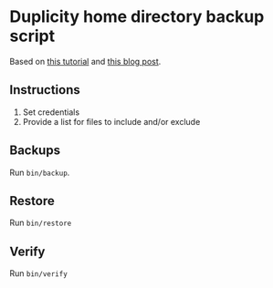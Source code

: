 # Duplicity home directory backup script

Based on [this tutorial](https://easyengine.io/tutorials/backups/duplicity-amazon-s3/) and [this blog post](http://kappataumu.com/articles/cloud-backups-duplicity-s3.html).

## Instructions

1. Set credentials
2. Provide a list for files to include and/or exclude

## Backups

Run `bin/backup`.

## Restore

Run `bin/restore`

## Verify

Run `bin/verify`